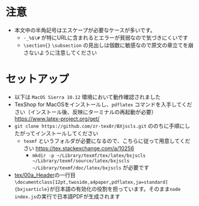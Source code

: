 # 注意
- 本文中の半角記号はエスケープが必要なケースが多いです。
  - `-_%$\#` が特にURLに含まれるとエラーが貧弱なので気づきにくいです
  - `\section{}` `\subsection` の見出しは個数に敏感なので原文の章立てを崩さないように注意してください

# セットアップ
- 以下は `MacOS Sierra 10.12` 環境において動作確認されました
- TexShop for MacOSをインストールし、`pdflatex` コマンドを入手してください（インストール後、反映にターミナルの再起動が必要） https://www.latex-project.org/get/
- `git clone https://github.com/zr-tex8r/BXjscls.git` ののちに手順にしたがってインストールしてください
  - `texmf` というフォルダが必要になるので、こちらに従って用意してください https://tex.stackexchange.com/a/10256
    - `mkdir -p ~/Library/texmf/tex/latex/bxjscls ~/Library/texmf/source/latex/bxjscls ~/Library/texmf/doc/latex/bxjscls` が必要です
- [tex/00a_Header](./tex/00a_Header#L1)の一行目`\documentclass[12pt,twoside,a4paper,pdflatex,ja=standard]{bxjsarticle}`が日本語の有効化の役割を担っています。そのまま`node index.js`の実行で日本語PDFが生成されます
